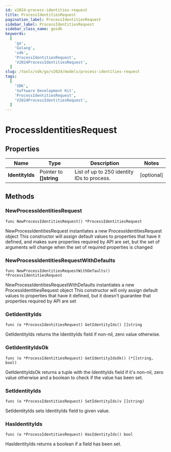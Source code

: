 ```yaml
---
id: v2024-process-identities-request
title: ProcessIdentitiesRequest
pagination_label: ProcessIdentitiesRequest
sidebar_label: ProcessIdentitiesRequest
sidebar_class_name: gosdk
keywords:
  [
    'go',
    'Golang',
    'sdk',
    'ProcessIdentitiesRequest',
    'V2024ProcessIdentitiesRequest',
  ]
slug: /tools/sdk/go/v2024/models/process-identities-request
tags:
  [
    'SDK',
    'Software Development Kit',
    'ProcessIdentitiesRequest',
    'V2024ProcessIdentitiesRequest',
  ]
---
```


# ProcessIdentitiesRequest

## Properties

| Name | Type | Description | Notes |
| --- | --- | --- | --- |
| **IdentityIds** | Pointer to **[]string** | List of up to 250 identity IDs to process. | [optional] |

## Methods

### NewProcessIdentitiesRequest

`func NewProcessIdentitiesRequest() *ProcessIdentitiesRequest`

NewProcessIdentitiesRequest instantiates a new ProcessIdentitiesRequest object This constructor will assign default values to properties that have it defined, and makes sure properties required by API are set, but the set of arguments will change when the set of required properties is changed

### NewProcessIdentitiesRequestWithDefaults

`func NewProcessIdentitiesRequestWithDefaults() *ProcessIdentitiesRequest`

NewProcessIdentitiesRequestWithDefaults instantiates a new ProcessIdentitiesRequest object This constructor will only assign default values to properties that have it defined, but it doesn't guarantee that properties required by API are set

### GetIdentityIds

`func (o *ProcessIdentitiesRequest) GetIdentityIds() []string`

GetIdentityIds returns the IdentityIds field if non-nil, zero value otherwise.

### GetIdentityIdsOk

`func (o *ProcessIdentitiesRequest) GetIdentityIdsOk() (*[]string, bool)`

GetIdentityIdsOk returns a tuple with the IdentityIds field if it's non-nil, zero value otherwise and a boolean to check if the value has been set.

### SetIdentityIds

`func (o *ProcessIdentitiesRequest) SetIdentityIds(v []string)`

SetIdentityIds sets IdentityIds field to given value.

### HasIdentityIds

`func (o *ProcessIdentitiesRequest) HasIdentityIds() bool`

HasIdentityIds returns a boolean if a field has been set.
